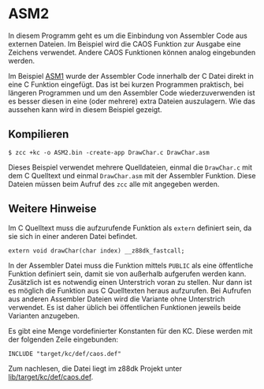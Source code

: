 # ASM2

In diesem Programm geht es um die Einbindung von Assembler Code aus externen Dateien. Im Beispiel wird die CAOS Funktion zur Ausgabe eine Zeichens verwendet. 
Andere CAOS Funktionen können analog eingebunden werden.

Im Beispiel [ASM1](../asm1/README.md) wurde der Assembler Code innerhalb der C Datei direkt in eine C Funktion eingefügt. Das ist bei kurzen Programmen
praktisch, bei längeren Programmen und um den Assembler Code wiederzuverwenden ist es besser diesen in eine (oder mehrere) extra Dateien auszulagern.
Wie das aussehen kann wird in diesem Beispiel gezeigt.

## Kompilieren

```
$ zcc +kc -o ASM2.bin -create-app DrawChar.c DrawChar.asm
```

Dieses Beispiel verwendet mehrere Quelldateien, einmal die `DrawChar.c` mit dem C Quelltext und einmal `DrawChar.asm` mit der Assembler Funktion. 
Diese Dateien müssen beim Aufruf des `zcc` alle mit angegeben werden.

## Weitere Hinweise

Im C Quelltext muss die aufzurufende Funktion als `extern` definiert sein, da sie sich in einer anderen Datei befindet.

```
extern void drawChar(char index) __z88dk_fastcall;
```

In der Assembler Datei muss die Funktion mittels `PUBLIC` als eine öffentliche Funktion definiert sein, damit sie von außerhalb aufgerufen werden kann. 
Zusätzlich ist es notwendig einen Unterstrich voran zu stellen. Nur dann ist es möglich die Funktion aus C Quelltexten heraus aufzurufen. Bei Aufrufen 
aus anderen Assembler Dateien wird die Variante ohne Unterstrich verwendet. Es ist daher üblich bei öffentlichen Funktionen jeweils beide Varianten anzugeben.

Es gibt eine Menge vordefinierter Konstanten für den KC. Diese werden mit der folgenden Zeile eingebunden:

```
INCLUDE "target/kc/def/caos.def"
```

Zum nachlesen, die Datei liegt im z88dk Projekt unter [lib/target/kc/def/caos.def](https://github.com/z88dk/z88dk/blob/master/lib/target/kc/def/caos.def).